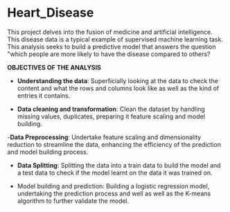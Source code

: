 # Heart_Disease
This project delves into the fusion of medicine and artificial intelligence. This disease data is a typical example of supervised machine learning task. This analysis seeks to build a predictive model that answers the question "which people are more likely to have the disease compared to others?

**OBJECTIVES OF THE ANALYSIS**

 - **Understanding the data**: 
Superficially looking at the data to check the content and what the rows and columns look like as well as the kind of entries it contains.

 - **Data cleaning and transformation**: 
Clean the dataset by handling missing values, duplicates, preparing it feature scaling and model building.

 -**Data Preprocessing**:
Undertake feature scaling and dimensionality reduction to streamline the data, enhancing the efficiency of the prediction and model building process.

 - **Data Splitting**: 
Splitting the data into a train data to build the model and a test data to check if the model learnt on the data it was trained on.

  - Model building and prediction: 
Building a logistic regression model, undertaking the prediction process and well as well as the K-means algorithm to further validate the model.
